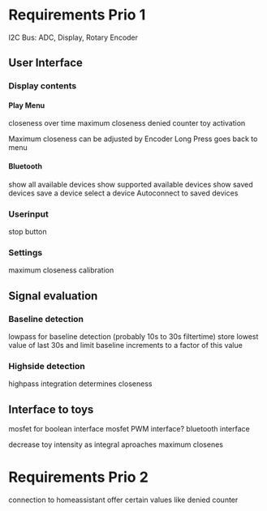 

# Requirements Prio 1
I2C Bus:
ADC, Display, Rotary Encoder

## User Interface
### Display contents
#### Play Menu
closeness over time
maximum closeness
denied counter
toy activation

Maximum closeness can be adjusted by Encoder
Long Press goes back to menu


#### Bluetooth
show all available devices
show supported available devices
show saved devices
save a device
select a device
Autoconnect to saved devices


### Userinput
stop button


### Settings
maximum closeness
calibration

## Signal evaluation
### Baseline detection
lowpass for baseline detection (probably 10s to 30s filtertime) 
store lowest value of last 30s and limit baseline increments to a factor of this value


### Highside detection
highpass integration determines closeness

## Interface to toys
mosfet for boolean interface
mosfet PWM interface?
bluetooth interface

decrease toy intensity as integral aproaches maximum closenes

# Requirements Prio 2
connection to homeassistant
offer certain values like denied counter
